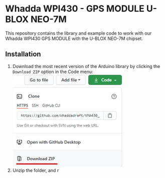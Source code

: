 # Whadda WPI430 - GPS MODULE U-BLOX NEO-7M

This repository contains the library and example code to work with our Whadda WPI430 GPS MODULE with the U-BLOX NEO-7M chipset.

## Installation

1. Download the most recent version of the Arduino library by clicking the ```Download ZIP``` option in the Code menu:
![](./images/download.jpg)
2. Unzip the folder, and r